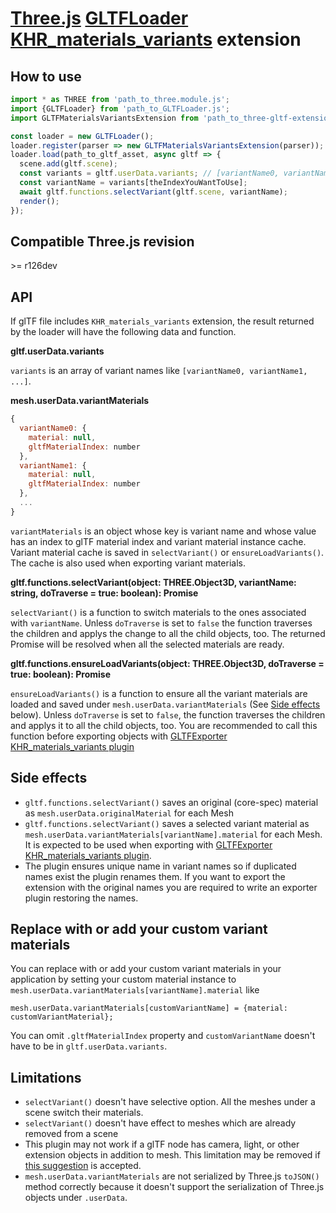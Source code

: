 # [Three.js](https://threejs.org) [GLTFLoader](https://threejs.org/docs/#examples/en/loaders/GLTFLoader) [KHR_materials_variants](https://github.com/KhronosGroup/glTF/tree/master/extensions/2.0/Khronos/KHR_materials_variants) extension

## How to use

```javascript
import * as THREE from 'path_to_three.module.js';
import {GLTFLoader} from 'path_to_GLTFLoader.js';
import GLTFMaterialsVariantsExtension from 'path_to_three-gltf-extensions/loaders/KHR_materials_variants/KHR_materials_variants.js';

const loader = new GLTFLoader();
loader.register(parser => new GLTFMaterialsVariantsExtension(parser));
loader.load(path_to_gltf_asset, async gltf => {
  scene.add(gltf.scene);
  const variants = gltf.userData.variants; // [variantName0, variantName1, ...]
  const variantName = variants[theIndexYouWantToUse];
  await gltf.functions.selectVariant(gltf.scene, variantName);
  render();
});
```

## Compatible Three.js revision

&gt;= r126dev

## API

If glTF file includes `KHR_materials_variants` extension, the result returned by the loader will have the following data and function.

**gltf.userData.variants**

`variants` is an array of variant names like `[variantName0, variantName1, ...]`.

**mesh.userData.variantMaterials**

```javascript
{
  variantName0: {
    material: null,
    gltfMaterialIndex: number
  },
  variantName1: {
    material: null,
    gltfMaterialIndex: number
  },
  ...
}
```

`variantMaterials` is an object whose key is variant name and whose value has an index to glTF material index and variant material instance cache. Variant material cache is saved in `selectVariant()` or `ensureLoadVariants()`. The cache is also used when exporting variant materials.

**gltf.functions.selectVariant(object: THREE.Object3D, variantName: string, doTraverse = true: boolean): Promise**

`selectVariant()` is a function to switch materials to the ones associated with `variantName`. Unless `doTraverse` is set to `false` the function traverses the children and applys the change to all the child objects, too. The returned Promise will be resolved when all the selected materials are ready. 

**gltf.functions.ensureLoadVariants(object: THREE.Object3D, doTraverse = true: boolean): Promise**

`ensureLoadVariants()` is a function to ensure all the variant materials are loaded and saved under `mesh.userData.variantMaterials` (See [Side effects](#Side-effects) below). Unless `doTraverse` is set to `false`, the function traverses the children and applys it to all the child objects, too. You are recommended to call this function before exporting objects with [GLTFExporter KHR_materials_variants plugin](../../exporters/KHR_materials_variants/#README.md)

## Side effects

* `gltf.functions.selectVariant()` saves an original (core-spec) material as `mesh.userData.originalMaterial` for each Mesh
* `gltf.functions.selectVariant()` saves a selected variant material as `mesh.userData.variantMaterials[variantName].material` for each Mesh. It is expected to be used when exporting with [GLTFExporter KHR_materials_variants plugin](../../exporters/KHR_materials_variants/#README.md).
* The plugin ensures unique name in variant names so if duplicated names exist the plugin renames them. If you want to export the extension with the original names you are required to write an exporter plugin restoring the names.

## Replace with or add your custom variant materials

You can replace with or add your custom variant materials in your application by setting your custom material instance to `mesh.userData.variantMaterials[variantName].material` like

```
mesh.userData.variantMaterials[customVariantName] = {material: customVariantMaterial};
```

You can omit `.gltfMaterialIndex` property and `customVariantName` doesn't have to be in `gltf.userData.variants`.

## Limitations

* `selectVariant()` doesn't have selective option. All the meshes under a scene switch their materials.
* `selectVariant()` doesn't have effect to meshes which are already removed from a scene
* This plugin may not work if a glTF node has camera, light, or other extension objects in addition to mesh. This limitation may be removed if [this suggestion](https://github.com/mrdoob/three.js/pull/19359#issuecomment-774487100) is accepted.
* `mesh.userData.variantMaterials` are not serialized by Three.js `toJSON()` method correctly because it doesn't support the serialization of Three.js objects under `.userData`.
